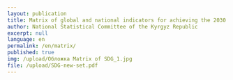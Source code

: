 ```yaml
---
layout: publication
title: Matrix of global and national indicators for achieving the 2030 Sustainable Development Goals in the Kyrgyz Republic
author: National Statistical Committee of the Kyrgyz Republic
excerpt: null
language: en
permalink: /en/matrix/
published: true
img: /upload/Обложка Matrix of SDG_1.jpg
file: /upload/SDG-new-set.pdf
---
```


